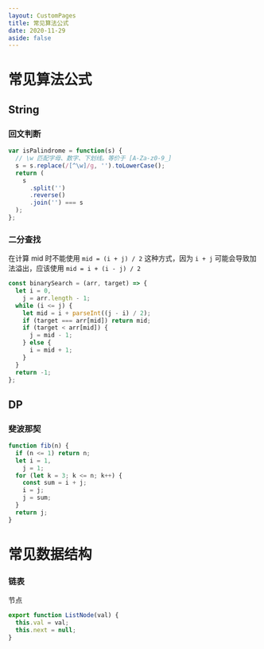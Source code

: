 ```yaml
---
layout: CustomPages
title: 常见算法公式
date: 2020-11-29
aside: false
---
```


# 常见算法公式

## String

### 回文判断

```js
var isPalindrome = function(s) {
  // \w 匹配字母、数字、下划线。等价于 [A-Za-z0-9_]
  s = s.replace(/[^\w]/g, '').toLowerCase();
  return (
    s
      .split('')
      .reverse()
      .join('') === s
  );
};
```

### 二分查找

在计算 mid 时不能使用 `mid = (i + j) / 2` 这种方式，因为 `i + j` 可能会导致加法溢出，应该使用 `mid = i + (i - j) / 2`

```js
const binarySearch = (arr, target) => {
  let i = 0,
    j = arr.length - 1;
  while (i <= j) {
    let mid = i + parseInt((j - i) / 2);
    if (target === arr[mid]) return mid;
    if (target < arr[mid]) {
      j = mid - 1;
    } else {
      i = mid + 1;
    }
  }
  return -1;
};
```

## DP

### 斐波那契

```js
function fib(n) {
  if (n <= 1) return n;
  let i = 1,
    j = 1;
  for (let k = 3; k <= n; k++) {
    const sum = i + j;
    i = j;
    j = sum;
  }
  return j;
}
```

# 常见数据结构

### 链表

节点

```js
export function ListNode(val) {
  this.val = val;
  this.next = null;
}
```
